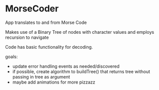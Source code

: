 # MorseCoder

App translates to and from Morse Code

Makes use of a Binary Tree of nodes with character values and employs recursion to navigate

Code has basic functionality for decoding.

goals:

- update error handling events as needed/discovered
- if possible, create algorithm to buildTree() that returns tree without passing in tree as argument
- maybe add animations for more pizzazz

